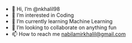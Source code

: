 - 👋 Hi, I’m @nkhalil98
- 👀 I’m interested in Coding
- 🌱 I’m currently learning Machine Learning
- 💞️ I’m looking to collaborate on anything fun
- 📫 How to reach me nabilamirkhalil@gmail.com

<!---
nabilk98/nabilk98 is a ✨ special ✨ repository because its `README.md` (this file) appears on your GitHub profile.
You can click the Preview link to take a look at your changes.
--->

